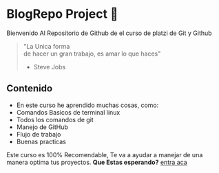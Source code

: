 # BlogRepo Project 💚
Bienvenido Al Repositorio de Github de el curso de platzi de Git y Github
> "La Unica  forma  
de hacer un gran trabajo,
es amar lo que haces"
> - Steve Jobs
## Contenido
- En este curso he aprendido muchas cosas, como:
- Comandos Basicos de terminal linux
- Todos los comandos de git
- Manejo de GitHub
- Flujo de trabajo
- Buenas practicas

Este curso es 100% Recomendable, Te va a ayudar a manejar de una manera optima tus proyectos.
**Que Estas esperando?** [entra aca ](https://platzi.com/cursos/git-github/ "entra aca ")
